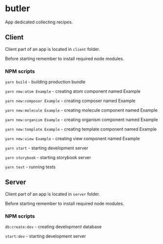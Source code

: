 # butler
App dedicated collecting recipes.

## Client
Client part of an app is located in `client` folder.

Before starting remember to install required node modules.

### NPM scripts
`yarn build` - building production bundle

`yarn new:atom Example` - creating atom component named Example

`yarn new:composer Example` - creating composer named Example

`yarn new:molecule Example` - creating molecule component named Example

`yarn new:organism Example` - creating organism component named Example

`yarn new:template Example` - creating template component named Example

`yarn new:view Example` - creating view component named Example

`yarn start` - starting development server

`yarn storybook` - starting storybook server

`yarn test` - running tests

## Server
Client part of an app is located in `server` folder.

Before starting remember to install required node modules.

### NPM scripts

`db:create:dev` - creating development database

`start:dev` - starting development server
